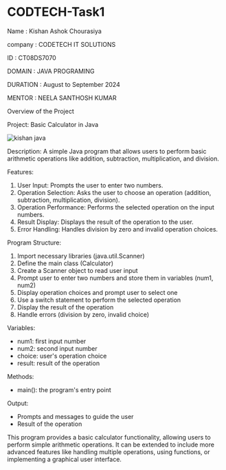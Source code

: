 # CODTECH-Task1
Name : Kishan Ashok Chourasiya

company : CODETECH IT SOLUTIONS

ID : CT08DS7070

DOMAIN : JAVA PROGRAMING

DURATION : August to September 2024

MENTOR : NEELA SANTHOSH  KUMAR

Overview of the Project

Project: Basic Calculator in Java



![kishan java](https://github.com/user-attachments/assets/8db9cced-01a8-4e56-a28d-461e34e4183c)


Description: A simple Java program that allows users to perform basic arithmetic operations like addition, subtraction, multiplication, and division.

Features:

1. User Input: Prompts the user to enter two numbers.
2. Operation Selection: Asks the user to choose an operation (addition, subtraction, multiplication, division).
3. Operation Performance: Performs the selected operation on the input numbers.
4. Result Display: Displays the result of the operation to the user.
5. Error Handling: Handles division by zero and invalid operation choices.

Program Structure:

1. Import necessary libraries (java.util.Scanner)
2. Define the main class (Calculator)
3. Create a Scanner object to read user input
4. Prompt user to enter two numbers and store them in variables (num1, num2)
5. Display operation choices and prompt user to select one
6. Use a switch statement to perform the selected operation
7. Display the result of the operation
8. Handle errors (division by zero, invalid choice)

Variables:

- num1: first input number
- num2: second input number
- choice: user's operation choice
- result: result of the operation

Methods:

- main(): the program's entry point

Output:

- Prompts and messages to guide the user
- Result of the operation

This program provides a basic calculator functionality, allowing users to perform simple arithmetic operations. It can be extended to include more advanced features like handling multiple operations, using functions, or implementing a graphical user interface.

